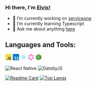 ### Hi there, I'm [Elvis!](https://cheepion.github.io) 


- 🔭 I’m currently working on [serviceone](http://www.sogservice.com.cn/)
- 🌱 I’m currently learning Typescript
- 💬 Ask me about anything [here](https://github.com/cheepion/cheepion/issues)

**Languages and Tools:**  
---
<code><img height="20" src="https://raw.githubusercontent.com/github/explore/80688e429a7d4ef2fca1e82350fe8e3517d3494d/topics/javascript/javascript.png"></code>
<code><img height="20" src="https://raw.githubusercontent.com/github/explore/80688e429a7d4ef2fca1e82350fe8e3517d3494d/topics/typescript/typescript.png"></code>
<code><img height="20" src="https://raw.githubusercontent.com/github/explore/80688e429a7d4ef2fca1e82350fe8e3517d3494d/topics/react/react.png"></code>
<code><img height="20" src="https://raw.githubusercontent.com/github/explore/5c058a388828bb5fde0bcafd4bc867b5bb3f26f3/topics/graphql/graphql.png"></code>
<code><img height="20" src="https://raw.githubusercontent.com/github/explore/80688e429a7d4ef2fca1e82350fe8e3517d3494d/topics/nodejs/nodejs.png"></code>  

<img alt="React Native" src="https://img.shields.io/badge/RN-used-blue.svg">

<img alt="GatsbyJS" src="https://img.shields.io/badge/GatsbyJS-%E2%98%85%E2%98%85%E2%98%85%E2%98%85%E2%98%86-brightgreen.svg">

[![Readme Card](https://github-readme-stats.vercel.app/api/pin/?username=cheepion&repo=isnan)](https://github.com/anuraghazra/github-readme-stats)
[![Top Langs](https://github-readme-stats.vercel.app/api/top-langs/?username=cheepion&layout=compact&show_icons=true&theme=buefy)](https://github.com/anuraghazra/github-readme-stats)


